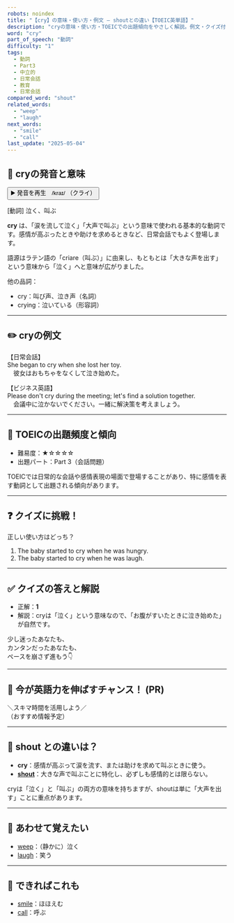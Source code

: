 ```yaml
---
robots: noindex
title: "【cry】の意味・使い方・例文 ― shoutとの違い【TOEIC英単語】"
description: "cryの意味・使い方・TOEICでの出題傾向をやさしく解説。例文・クイズ付きでshoutとの違いもわかりやすく学べます。"
word: "cry"
part_of_speech: "動詞"
difficulty: "1"
tags:
  - 動詞
  - Part3
  - 中立的
  - 日常会話
  - 教育
  - 日常会話
compared_word: "shout"
related_words:
  - "weep"
  - "laugh"
next_words:
  - "smile"
  - "call"
last_update: "2025-05-04"
---
```


## 🔰 cryの発音と意味

<button class="play-audio" onclick="playTTS('cry')">
  <span class="play-audio-main">
    ▶️ 発音を再生　/kraɪ/
  </span>
  <span class="play-audio-sub">
    （クライ）
  </span>
</button>

[動詞] 泣く、叫ぶ

**cry** は、「涙を流して泣く」「大声で叫ぶ」という意味で使われる基本的な動詞です。感情が高ぶったときや助けを求めるときなど、日常会話でもよく登場します。

語源はラテン語の「criare（叫ぶ）」に由来し、もともとは「大きな声を出す」という意味から「泣く」へと意味が広がりました。

他の品詞：  
- cry：叫び声、泣き声（名詞）
- crying：泣いている（形容詞）

---

## ✏️ cryの例文

【日常会話】  
She began to cry when she lost her toy.  
　彼女はおもちゃをなくして泣き始めた。

【ビジネス英語】  
Please don't cry during the meeting; let's find a solution together.  
　会議中に泣かないでください。一緒に解決策を考えましょう。

---

## 🎯 TOEICの出題頻度と傾向

- 難易度：★☆☆☆☆
- 出題パート：Part 3（会話問題）

TOEICでは日常的な会話や感情表現の場面で登場することがあり、特に感情を表す動詞として出題される傾向があります。

---

## ❓ クイズに挑戦！

正しい使い方はどっち？

1. The baby started to cry when he was hungry.  
2. The baby started to cry when he was laugh.

---

## ✅ クイズの答えと解説

- 正解：**1**
- 解説：cryは「泣く」という意味なので、「お腹がすいたときに泣き始めた」が自然です。

少し迷ったあなたも、  
カンタンだったあなたも、  
ペースを崩さず進もう👇️

---

## 🚀 今が英語力を伸ばすチャンス！ (PR)

<div class="info-center">
＼スキマ時間を活用しよう／<br>  
（おすすめ情報予定）
</div>

---

## 🤔  shout との違いは？

- **cry**：感情が高ぶって涙を流す、または助けを求めて叫ぶときに使う。
- **[shout](/word/shout)**：大きな声で叫ぶことに特化し、必ずしも感情的とは限らない。

cryは「泣く」と「叫ぶ」の両方の意味を持ちますが、shoutは単に「大声を出す」ことに重点があります。

---

## 🧩 あわせて覚えたい

- [weep](/word/weep)：（静かに）泣く
- [laugh](/word/laugh)：笑う

---

## 📖 できればこれも

- [smile](/word/smile)：ほほえむ
- [call](/word/call)：呼ぶ

<!-- cvid: aid18_bid06 -->
